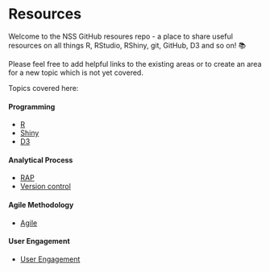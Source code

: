 # Resources

Welcome to the NSS GitHub resoures repo - a place to share useful resources on all things R, RStudio, RShiny, git, GitHub, D3 and so on! :books:

Please feel free to add helpful links to the existing areas or to create an area for a new topic which is not yet covered.

Topics covered here:
#### Programming
- [R](https://github.com/NHS-NSS-transforming-publications/resources/blob/master/R.md)
- [Shiny](https://github.com/NHS-NSS-transforming-publications/resources/blob/master/R%20Shiny.md)
- [D3](https://github.com/NHS-NSS-transforming-publications/resources/blob/master/D3.md)

#### Analytical Process
- [RAP](https://github.com/NHS-NSS-transforming-publications/resources/blob/davidc92-patch-1/RAP.md)
- [Version control](https://github.com/NHS-NSS-transforming-publications/resources/blob/master/version-control.md)

#### Agile Methodology
- [Agile](https://github.com/NHS-NSS-transforming-publications/resources/blob/master/Agile.md)

#### User Engagement
- [User Engagement](https://github.com/NHS-NSS-transforming-publications/resources/blob/master/User%20Engagement.md)
